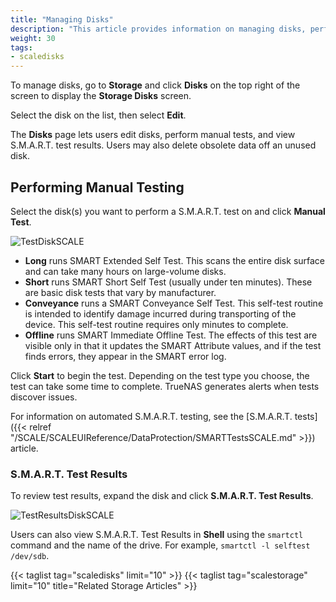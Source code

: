 ```yaml
---
title: "Managing Disks"
description: "This article provides information on managing disks, performing manual testing and S.M.A.R.T. test results."
weight: 30 
tags:
- scaledisks
---
```



To manage disks, go to **Storage** and click **Disks** on the top right of the screen to display the **Storage Disks** screen.

Select the disk on the list, then select **Edit**.

The **Disks** page lets users edit disks, perform manual tests, and view S.M.A.R.T. test results. Users may also delete obsolete data off an unused disk.

## Performing Manual Testing

Select the disk(s) you want to perform a S.M.A.R.T. test on and click **Manual Test**. 

![TestDiskSCALE](/images/SCALE/TestDiskSCALE.png "Test Disks")

* **Long**  runs SMART Extended Self Test. This scans the entire disk surface and can take many hours on large-volume disks.
* **Short** runs SMART Short Self Test (usually under ten minutes). These are basic disk tests that vary by manufacturer.
* **Conveyance** runs a SMART Conveyance Self Test.
  This self-test routine is intended to identify damage incurred during transporting of the device.
  This self-test routine requires only minutes to complete.
* **Offline** runs SMART Immediate Offline Test. 
  The effects of this test are visible only in that it updates the SMART Attribute values, and if the test finds errors, they appear in the SMART error log.

Click **Start** to begin the test. Depending on the test type you choose, the test can take some time to complete. TrueNAS generates alerts when tests discover issues.

For information on automated S.M.A.R.T. testing, see the [S.M.A.R.T. tests]({{< relref "/SCALE/SCALEUIReference/DataProtection/SMARTTestsSCALE.md" >}}) article.

### S.M.A.R.T. Test Results

To review test results, expand the disk and click **S.M.A.R.T. Test Results**.

![TestResultsDiskSCALE](/images/SCALE/TestResultsDiskSCALE.png "Disk S.M.A.R.T. Test Results")

Users can also view S.M.A.R.T. Test Results in **Shell** using the `smartctl` command and the name of the drive. For example,  `smartctl -l selftest /dev/sdb`.

{{< taglist tag="scaledisks" limit="10" >}}
{{< taglist tag="scalestorage" limit="10" title="Related Storage Articles" >}}